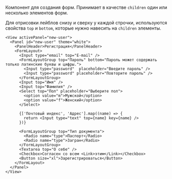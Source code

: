 Компонент для создания форм. Принимает в качестве `children` один или несколько элементов форм.

Для отрисовки лейблов снизу и сверху у каждой строчки, используются свойства `top` и `bottom`, которые нужно навесить
на `children` элементы.

```
<View activePanel="new-user">
  <Panel id="new-user" theme="white">
    <PanelHeader>Регистрация</PanelHeader>
    <FormLayout>
      <Input type="email" top="E-mail" />
      <FormLayoutGroup top="Пароль" bottom="Пароль может содержать только латинские буквы и цифры.">
        <Input type="password"  placeholder="Введите пароль" />
        <Input type="password" placeholder="Повторите пароль" />
      </FormLayoutGroup>
      <Input top="Имя" />
      <Input top="Фамилия" />
      <Select top="Пол" placeholder="Выберите пол">
        <option value="m">Мужской</option>
        <option value="f">Женский</option>
      </Select>
      
      {['Почтовый индекс', 'Адрес'].map((name) => {
        return <Input type="text" top={name} key={name} />
      })}

      <FormLayoutGroup top="Тип документа">
        <Radio name="type">Паспорт</Radio>
        <Radio name="type">Загран</Radio>
      </FormLayoutGroup>
      <Textarea top="О себе" />
      <Checkbox>Согласен со всем <Link>этим</Link></Checkbox>
      <Button size="xl">Зарегистрироваться</Button>
    </FormLayout>
  </Panel>
</View>
```
